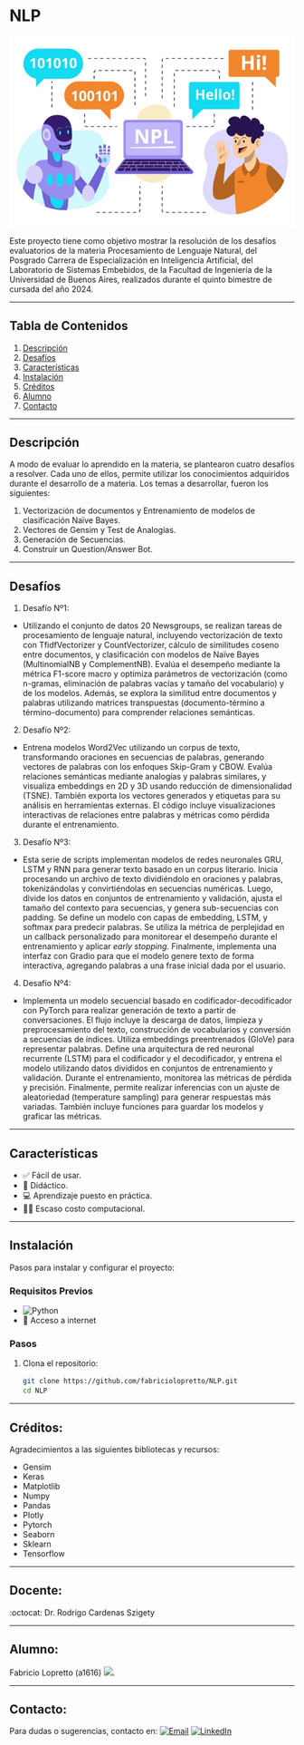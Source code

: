 # **NLP**
![Banner del Proyecto](banner.jpg)

Este proyecto tiene como objetivo mostrar la resolución de los desafíos evaluatorios de la materia Procesamiento de Lenguaje Natural, del Posgrado Carrera de Especialización en Inteligencia Artificial, del Laboratorio de Sistemas Embebidos, de la Facultad de Ingeniería de la Universidad de Buenos Aires, realizados durante el quinto bimestre de cursada del año 2024.

---

## **Tabla de Contenidos**
1. [Descripción](#descripción)  
2. [Desafíos](#desafíos)
3. [Características](#características)  
4. [Instalación](#instalación)  
5. [Créditos](#créditos)  
6. [Alumno](#alumno) 
7. [Contacto](#contacto)   

---

## **Descripción**
A modo de evaluar lo aprendido en la materia, se plantearon cuatro desafíos a resolver. Cada uno de ellos, permite utilizar los conocimientos adquiridos durante el desarrollo de a materia. Los temas a desarrollar, fueron los siguientes:

1. Vectorización de documentos y Entrenamiento de modelos de clasificación Naïve Bayes.
2. Vectores de Gensim y Test de Analogías.
3. Generación de Secuencias.
4. Construir un Question/Answer Bot.

---

## **Desafíos**
1. Desafío Nº1:
- Utilizando el conjunto de datos 20 Newsgroups, se realizan tareas de procesamiento de lenguaje natural, incluyendo vectorización de texto con TfidfVectorizer y CountVectorizer, cálculo de similitudes coseno entre documentos, y clasificación con modelos de Naïve Bayes (MultinomialNB y ComplementNB). Evalúa el desempeño mediante la métrica F1-score macro y optimiza parámetros de vectorización (como n-gramas, eliminación de palabras vacías y tamaño del vocabulario) y de los modelos. Además, se explora la similitud entre documentos y palabras utilizando matrices transpuestas (documento-término a término-documento) para comprender relaciones semánticas.

2. Desafío Nº2:
- Entrena modelos Word2Vec utilizando un corpus de texto, transformando oraciones en secuencias de palabras, generando vectores de palabras con los enfoques Skip-Gram y CBOW. Evalúa relaciones semánticas mediante analogías y palabras similares, y visualiza embeddings en 2D y 3D usando reducción de dimensionalidad (TSNE). También exporta los vectores generados y etiquetas para su análisis en herramientas externas. El código incluye visualizaciones interactivas de relaciones entre palabras y métricas como pérdida durante el entrenamiento.

3. Desafío Nº3:
- Esta serie de scripts implementan modelos de redes neuronales GRU, LSTM y RNN para generar texto basado en un corpus literario. Inicia procesando un archivo de texto dividiéndolo en oraciones y palabras, tokenizándolas y convirtiéndolas en secuencias numéricas. Luego, divide los datos en conjuntos de entrenamiento y validación, ajusta el tamaño del contexto para secuencias, y genera sub-secuencias con padding. Se define un modelo con capas de embedding, LSTM, y softmax para predecir palabras. Se utiliza la métrica de perplejidad en un callback personalizado para monitorear el desempeño durante el entrenamiento y aplicar *early stopping*. Finalmente, implementa una interfaz con Gradio para que el modelo genere texto de forma interactiva, agregando palabras a una frase inicial dada por el usuario.

4. Desafío Nº4:
- Implementa un modelo secuencial basado en codificador-decodificador con PyTorch para realizar generación de texto a partir de conversaciones. El flujo incluye la descarga de datos, limpieza y preprocesamiento del texto, construcción de vocabularios y conversión a secuencias de índices. Utiliza embeddings preentrenados (GloVe) para representar palabras. Define una arquitectura de red neuronal recurrente (LSTM) para el codificador y el decodificador, y entrena el modelo utilizando datos divididos en conjuntos de entrenamiento y validación. Durante el entrenamiento, monitorea las métricas de pérdida y precisión. Finalmente, permite realizar inferencias con un ajuste de aleatoriedad (temperature sampling) para generar respuestas más variadas. También incluye funciones para guardar los modelos y graficar las métricas.

---

## **Características**
- ✅ Fácil de usar.  
- 📖 Didáctico.  
- 💻​ Aprendizaje puesto en práctica.  
- 🏋🏽 Escaso costo computacional.  

---

## **Instalación**
Pasos para instalar y configurar el proyecto:  

### Requisitos Previos 
- ![Python](https://img.shields.io/badge/-Python-333333?style=flat&logo=python) 
- 🛜 Acceso a internet  

### Pasos
1. Clona el repositorio:  
   ```bash  
   git clone https://github.com/fabriciolopretto/NLP.git  
   cd NLP  

---

## **Créditos:**
Agradecimientos a las siguientes bibliotecas y recursos:

- Gensim
- Keras
- Matplotlib
- Numpy
- Pandas
- Plotly
- Pytorch
- Seaborn
- Sklearn
- Tensorflow

---

## **Docente:**
:octocat: Dr. Rodrigo Cardenas Szigety

---

## **Alumno:**
Fabricio Lopretto (a1616) <img src="https://raw.githubusercontent.com/iampavangandhi/iampavangandhi/master/gifs/Hi.gif" width="30px"></h1>.

---

## **Contacto:**
Para dudas o sugerencias, contacto en:
<a href="fabriciolopretto@gmail.com.ar"><img alt="Email" src="https://img.shields.io/badge/Gmail-Maurovera069@gmail.com-blue?style=flat-square&logo=gmail"></a> 
<a href="https://www.linkedin.com/in/fabricio-lopretto-scientific-analyst/"><img alt="LinkedIn" src="https://img.shields.io/badge/LinkedIn-Mauro%20Vera-blue?style=flat-square&logo=linkedin"></a>
